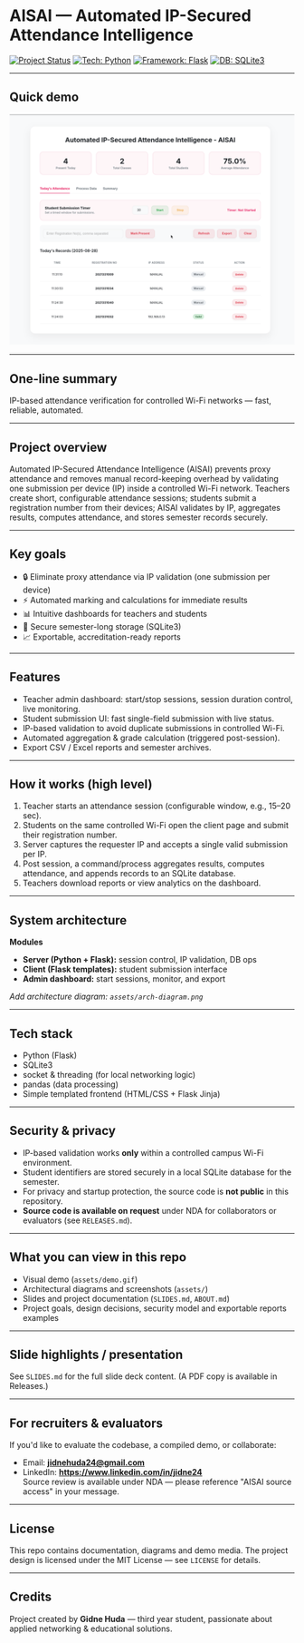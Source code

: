 # AISAI — Automated IP-Secured Attendance Intelligence

[![Project Status](https://img.shields.io/badge/status-proof%20of%20concept-blue)](https://github.com/yourusername/AISAI)
[![Tech: Python](https://img.shields.io/badge/Python-3.11-blue)](https://www.python.org/)
[![Framework: Flask](https://img.shields.io/badge/Flask-▲-black)](https://flask.palletsprojects.com/)
[![DB: SQLite3](https://img.shields.io/badge/SQLite3-lightgrey)](https://www.sqlite.org/)

---

## Quick demo
![demo](assets/AISAI.gif)

---

## One-line summary
IP-based attendance verification for controlled Wi-Fi networks — fast, reliable, automated.

---

## Project overview
Automated IP-Secured Attendance Intelligence (AISAI) prevents proxy attendance and removes manual record-keeping overhead by validating one submission per device (IP) inside a controlled Wi-Fi network. Teachers create short, configurable attendance sessions; students submit a registration number from their devices; AISAI validates by IP, aggregates results, computes attendance, and stores semester records securely.

---

## Key goals
- 🔒 Eliminate proxy attendance via IP validation (one submission per device)  
- ⚡ Automated marking and calculations for immediate results  
- 📊 Intuitive dashboards for teachers and students  
- 💾 Secure semester-long storage (SQLite3)  
- 📈 Exportable, accreditation-ready reports

---

## Features
- Teacher admin dashboard: start/stop sessions, session duration control, live monitoring.  
- Student submission UI: fast single-field submission with live status.  
- IP-based validation to avoid duplicate submissions in controlled Wi-Fi.  
- Automated aggregation & grade calculation (triggered post-session).  
- Export CSV / Excel reports and semester archives.

---

## How it works (high level)
1. Teacher starts an attendance session (configurable window, e.g., 15–20 sec).  
2. Students on the same controlled Wi-Fi open the client page and submit their registration number.  
3. Server captures the requester IP and accepts a single valid submission per IP.  
4. Post session, a command/process aggregates results, computes attendance, and appends records to an SQLite database.  
5. Teachers download reports or view analytics on the dashboard.

---

## System architecture
**Modules**
- **Server (Python + Flask):** session control, IP validation, DB ops  
- **Client (Flask templates):** student submission interface  
- **Admin dashboard:** start sessions, monitor, and export

_Add architecture diagram: `assets/arch-diagram.png`_

---

## Tech stack
- Python (Flask)  
- SQLite3  
- socket & threading (for local networking logic)  
- pandas (data processing)  
- Simple templated frontend (HTML/CSS + Flask Jinja)

---

## Security & privacy
- IP-based validation works **only** within a controlled campus Wi-Fi environment.  
- Student identifiers are stored securely in a local SQLite database for the semester.  
- For privacy and startup protection, the source code is **not public** in this repository.  
- **Source code is available on request** under NDA for collaborators or evaluators (see `RELEASES.md`).

---

## What you can view in this repo
- Visual demo (`assets/demo.gif`)  
- Architectural diagrams and screenshots (`assets/`)  
- Slides and project documentation (`SLIDES.md`, `ABOUT.md`)  
- Project goals, design decisions, security model and exportable reports examples

---

## Slide highlights / presentation
See `SLIDES.md` for the full slide deck content. (A PDF copy is available in Releases.)

---

## For recruiters & evaluators
If you'd like to evaluate the codebase, a compiled demo, or collaborate:
- Email: **jidnehuda24@gmail.com**  
- LinkedIn: **https://www.linkedin.com/in/jidne24**  
Source review is available under NDA — please reference "AISAI source access" in your message.

---

## License
This repo contains documentation, diagrams and demo media. The project design is licensed under the MIT License — see `LICENSE` for details.

---

## Credits
Project created by **Gidne Huda** — third year student, passionate about applied networking & educational solutions.
